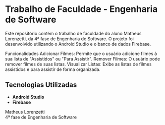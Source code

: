 # Trabalho de Faculdade - Engenharia de Software

Este repositório contém o trabalho de faculdade do aluno Matheus Lorenzetti, da 4ª fase de Engenharia de Software. O projeto foi desenvolvido utilizando o Android Studio e o banco de dados Firebase.

Funcionalidades
Adicionar Filmes: Permite que o usuário adicione filmes à sua lista de "Assistidos" ou "Para Assistir".
Remover Filmes: O usuário pode remover filmes de suas listas.
Visualizar Listas: Exibe as listas de filmes assistidos e para assistir de forma organizada.

## Tecnologias Utilizadas

- **Android Studio**
- **Firebase**

Matheus Lorenzetti  
4ª fase de Engenharia de Software
